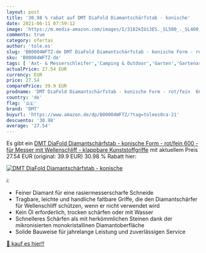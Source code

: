 ```yaml
---
layout: post
title: '30.98 % rabat auf DMT DiaFold Diamantschärfstab - konische'
date: 2021-06-11 07:59:12
image: 'https://m.media-amazon.com/images/I/3182kIUi3ES._SL500_._SL400_.jpg'
comments: true
category: ofertas
author: 'tole.es'
slug: 'B00004WFTZ-de DMT DiaFold Diamantschärfstab - konische Form - rot/fein...'
sku: 'B00004WFTZ-de'
tags: [ 'Axt- & Messerschleifer','Camping & Outdoor','Garten','Gartenarbeit','Gartengeräte','Messer & Werkzeuge','Schärfwerkzeuge','Sport','Sport & Freizeit','Sport & Outdoor Aktivitäten, Bekleidung & Ausrüstung','dmt', ]
actualPrice: 27.54 EUR
currency: EUR
price: 27.54
comparePrice: 39.9 EUR
prodname: 'DMT DiaFold Diamantschärfstab - konische Form - rot/fein  600  - für Messer mit Wellenschliff - klappbare Kunststoffgriffe'
country: 'de'
flag: '🇩🇪'
brand: 'DMT'
buyurl: 'https://www.amazon.de/dp/B00004WFTZ/?tag=tolees0ca-21'
descuento: '30.98'
average: '27.54'
---
```


Es gibt ein [DMT DiaFold Diamantschärfstab - konische Form - rot/fein  600  - für Messer mit Wellenschliff - klappbare Kunststoffgriffe](https://www.amazon.de/dp/B00004WFTZ/?tag=tolees0ca-21) mit aktuellem Preis 27.54 EUR (original: 39.9 EUR) 30.98 % Rabatt hier:

[![DMT DiaFold Diamantschärfstab - konische](https://m.media-amazon.com/images/I/3182kIUi3ES._SL500_._SL400_.jpg)](https://www.amazon.de/dp/B00004WFTZ/?tag=tolees0ca-21)

ℹ️:

- Feiner Diamant für eine rasiermesserscharfe Schneide
- Tragbare, leichte und handliche faltbare Griffe, die den Diamantschärfer für Wellenschliff schützen, wenn er nicht verwendet wird
- Kein Öl erforderlich, trocken schärfen oder mit Wasser
- Schnelleres Schärfen als mit herkömmlichen Steinen dank der mikronisierten monokristallinen Diamantoberfläche
- Solide Bauweise für jahrelange Leistung und zuverlässigen Service

[🛒 kauf es hier!!](https://www.amazon.de/dp/B00004WFTZ/?tag=tolees0ca-21)
